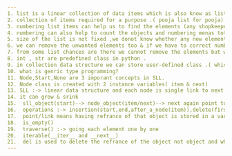 ```yaml
---
1. list is a linear collection of data items which is also know as list items .
2. collection of items required for a purpose .( pooja list for pooja).
3. numbering list items can help us to find the elements (any shopkeeper can say items 13 is not with us currently) .
4. numbering can also help to count the objects and numbering menas total no of elements present in the listbook .
5. size of the list is not fixed ,we donot know whether any new element can be added or not so size is not restricted .
6. we can remove the unwanted elements too & if we have to correct number so all elements right to that element should be adjusted .
7. from some list chances are there we cannot remove the elements but we can add the elements .
8. int , str are predefined class in python .
9. in collection data structure we can store user-defined class .( which can handle multiple properties related to a particular object) .
10. what is genric type programming?
11. Node,Start,None are 3 imporant concepts in SLL.
12. Node class is created with 2 instance variables( item & next)
13. SLL :-> linear data structure and each node is single link to next node
14. it can grow & srink
15.  sll_object(start)--> node_object(item/next)--> next again point to the --> node_object--> last next referrs to the None
16.  operations :-> insertion(start,end,after_a_node(item)),delete(first,last,particular node). for inserting element after a node we have to first search the element and then we have to add after/before it
17.  point/link means having refrance of that object is stored in a variable and if no ref name tag is pointing to that object then it is eligible for garbage collection
18.  is_empty()
19.  traverse() :-> going each element one by one
20.  iterable(__iter__ and __next__)
21.  del is used to delete the refrance of the object not object and when ref count is 0 , the object becomes eligibale for the garbage collection.
---
```

```![image](https://github.com/user-attachments/assets/bcefe279-7d3a-4058-a232-a38e4ff34f8a)


